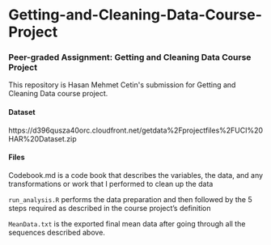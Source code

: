 # Getting-and-Cleaning-Data-Course-Project

<h3> Peer-graded Assignment: Getting and Cleaning Data Course Project </h3>

This repository is Hasan Mehmet Cetin's submission for Getting and Cleaning Data course project.

<h4>Dataset</h4>
 https://d396qusza40orc.cloudfront.net/getdata%2Fprojectfiles%2FUCI%20HAR%20Dataset.zip  

<h4>Files</h4>
 Codebook.md  is a code book that describes the variables, the data, and any transformations or work that I performed to clean up the data

`run_analysis.R` performs the data preparation and then followed by the 5 steps required as described in the course project’s definition

`MeanData.txt` is the exported final mean data after going through all the sequences described above.
